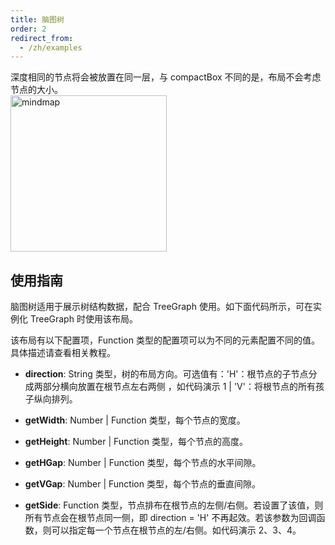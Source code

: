 ```yaml
---
title: 脑图树
order: 2
redirect_from:
  - /zh/examples
---
```


深度相同的节点将会被放置在同一层，与 compactBox 不同的是，布局不会考虑节点的大小。
<br />
<img src='https://gw.alipayobjects.com/mdn/rms_f8c6a0/afts/img/A*J1l5RofvbP0AAAAAAAAAAABkARQnAQ' alt='mindmap' width='250'/>


## 使用指南
脑图树适用于展示树结构数据，配合 TreeGraph 使用。如下面代码所示，可在实例化 TreeGraph 时使用该布局。

该布局有以下配置项，Function 类型的配置项可以为不同的元素配置不同的值。具体描述请查看相关教程。

- **direction**:
String 类型，树的布局方向。可选值有：'H'：根节点的子节点分成两部分横向放置在根节点左右两侧 ，如代码演示 1 | 'V'：将根节点的所有孩子纵向排列。

- **getWidth**:
Number | Function 类型，每个节点的宽度。

- **getHeight**:
Number | Function 类型，每个节点的高度。

- **getHGap**:
Number | Function 类型，每个节点的水平间隙。

- **getVGap**:
Number | Function 类型，每个节点的垂直间隙。

- **getSide**:
Function 类型，节点排布在根节点的左侧/右侧。若设置了该值，则所有节点会在根节点同一侧，即 direction = 'H' 不再起效。若该参数为回调函数，则可以指定每一个节点在根节点的左/右侧。如代码演示 2、3、4。